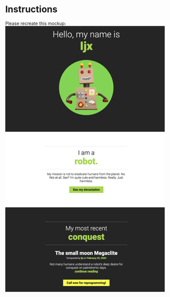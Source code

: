 # Instructions  

  Please recreate this mockup:
  ![Robot webpage mockup](assets/robot-webpage.png)

  
  